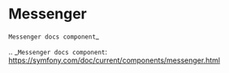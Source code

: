 Messenger
===================

`Messenger docs component`_

.. _`Messenger docs component`: https://symfony.com/doc/current/components/messenger.html
